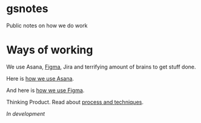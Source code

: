 # gsnotes
Public notes on how we do work

# Ways of working
We use Asana, [Figma](/how-to-figma.md), Jira and terrifying amount of brains to get stuff done.

Here is [how we use Asana](/how-to-asana.md).

And here is [how we use Figma](/how-to-figma.md).


Thinking Product. Read about [process and techniques](/process-and-techniques.md).

*In development*
